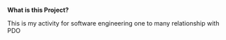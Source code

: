 **What is this Project?**

This is my activity for software engineering one to many relationship with PDO